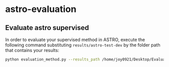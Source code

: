# astro-evaluation

## Evaluate astro supervised
In order to evaluate your supervised method in ASTRO, execute the following command substituting `results/astro-test-dev` by the folder path that contains your results:
```bash
python evaluation_method.py --results_path /home/joy0921/Desktop/Evaluation/output/astro --astro_path /home/joy0921/Desktop/XMEM/astro/test-dev
```